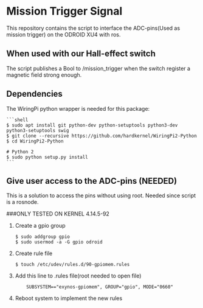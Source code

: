 # Mission Trigger Signal

This repository contains the script to interface the ADC-pins(Used as mission trigger) on the ODROID XU4 with ros.

## When used with our Hall-effect switch
The script publishes a Bool to /mission_trigger when the switch register a magnetic field strong enough.

## Dependencies

The WiringPi python wrapper is needed for this package:

    ```shell
    $ sudo apt install git python-dev python-setuptools python3-dev python3-setuptools swig
    $ git clone --recursive https://github.com/hardkernel/WiringPi2-Python
    $ cd WiringPi2-Python

    # Python 2
    $ sudo python setup.py install
    ```

## Give user access to the ADC-pins (NEEDED)

This is a solution to access the pins without using root. Needed since script is a rosnode.

###ONLY TESTED ON KERNEL 4.14.5-92

1. Create a gpio group
    ```shell
    $ sudo addgroup gpio
    $ sudo usermod -a -G gpio odroid   
    ```

2. Create rule file

    ```shell
    $ touch /etc/udev/rules.d/90-gpiomem.rules
    ```
3. Add this line to .rules file(root needed to open file)

    ```shell
        SUBSYSTEM=="exynos-gpiomem", GROUP="gpio", MODE="0660"
    ```
4. Reboot system to implement the new rules
